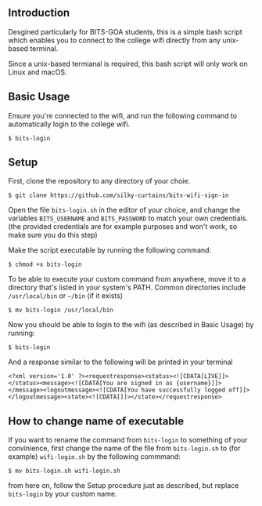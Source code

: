 ## Introduction

Desgined particularly for BITS-GOA students, this is a simple bash script which enables you to connect to the college wifi directly from any unix-based terminal.

Since a unix-based termianal is required, this bash script will only work on Linux and macOS.

## Basic Usage

Ensure you're connected to the wifi, and run the following command to automatically login to the college wifi.

```
$ bits-login
```

## Setup

First, clone the repository to any directory of your choie.

```
$ git clone https://github.com/silky-curtains/bits-wifi-sign-in
```

Open the file `bits-login.sh` in the editor of your choice, and change the variables `BITS_USERNAME` and `BITS_PASSWORD` to match your own credentials. (the provided credentials are for example purposes and won't work, so make sure you do this step)

Make the script executable by running the following command:

```
$ chmod +x bits-login
```

To be able to execute your custom command from anywhere, move it to a directory that's listed in your system's PATH. Common directories include `/usr/local/bin` or `~/bin` (if it exists)

```
$ mv bits-login /usr/local/bin
```

Now you should be able to login to the wifi (as described in Basic Usage) by running:

```
$ bits-login
```

And a response similar to the following will be printed in your terminal

```
<?xml version='1.0' ?><requestresponse><status><![CDATA[LIVE]]></status><message><![CDATA[You are signed in as {username}]]></message><logoutmessage><![CDATA[You have successfully logged off]]></logoutmessage><state><![CDATA[]]></state></requestresponse>
```

## How to change name of executable
If you want to rename the command from `bits-login` to something of your convinience, first change the name of the file from `bits-login.sh` to (for example) `wifi-login.sh` by the following commmand:

```
$ mv bits-login.sh wifi-login.sh
```

from here on, follow the Setup procedure just as described, but replace `bits-login` by your custom name.
